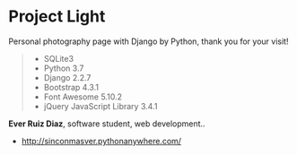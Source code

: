 # Project Light
Personal photography page with Django by Python, thank you for your visit!

> - SQLite3
> - Python 3.7
> - Django 2.2.7
> - Bootstrap 4.3.1
> - Font Awesome 5.10.2
> - jQuery JavaScript Library 3.4.1


**Ever Ruiz Diaz**, software student, web development.. 
- http://sinconmasver.pythonanywhere.com/
